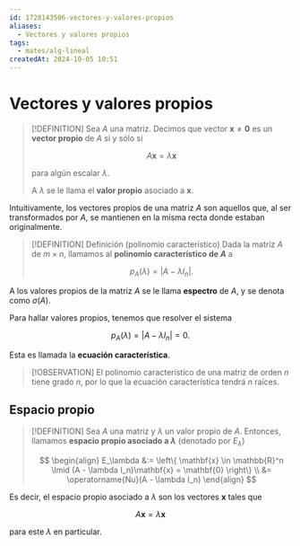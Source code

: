```yaml
---
id: 1728143506-vectores-y-valores-propios
aliases:
  - Vectores y valores propios
tags:
  - mates/alg-lineal
createdAt: 2024-10-05 10:51
---
```


# Vectores y valores propios

> [!DEFINITION]
> Sea $A$ una matriz. Decimos que vector $\mathbf{x} \neq \mathbf{0}$ es un **vector propio** de $A$ si y sólo si
> 
> $$
> A\mathbf{x} = \lambda \mathbf{x}
> $$
> 
> para algún escalar $\lambda$.
> 
> A $\lambda$ se le llama el **valor propio** asociado a $\mathbf{x}$.

Intuitivamente, los vectores propios de una matriz $A$ son aquellos que, al ser transformados por $A$, se mantienen en la misma recta donde estaban originalmente.

> [!DEFINITION] Definición (polinomio característico)
> Dada la matriz $A$ de $m \times n$, llamamos al **polinomio característico de $A$** a
> 
> $$
> p_A(\lambda) = |A - \lambda I_n|
> .$$

A los valores propios de la matriz $A$ se le llama **espectro** de $A$, y se denota como $\sigma(A)$.

Para hallar valores propios, tenemos que resolver el sistema

$$
p_A(\lambda) = \left| A - \lambda I_n \right| = 0
.$$

Esta es llamada la **ecuación característica**.

> [!OBSERVATION]
> El polinomio característico de una matriz de orden $n$ tiene grado $n$, por lo que la ecuación característica tendrá $n$ raíces.

## Espacio propio

> [!DEFINITION]
> Sea $A$ una matriz y $\lambda$ un valor propio de $A$. Entonces, llamamos **espacio propio asociado a $\lambda$** (denotado por $E_\lambda$)
> 
> $$
> \begin{align}
> E_\lambda &:= \left\{ \mathbf{x} \in \mathbb{R}^n \lmid (A - \lambda I_n)\mathbf{x} = \mathbf{0} \right\} \\
>     &= \operatorname{Nu}(A - \lambda I_n)
> \end{align}
> $$

Es decir, el espacio propio asociado a $\lambda$ son los vectores $\mathbf{x}$ tales que

$$
A\mathbf{x} = \lambda \mathbf{x}
$$

para este $\lambda$ en particular.
